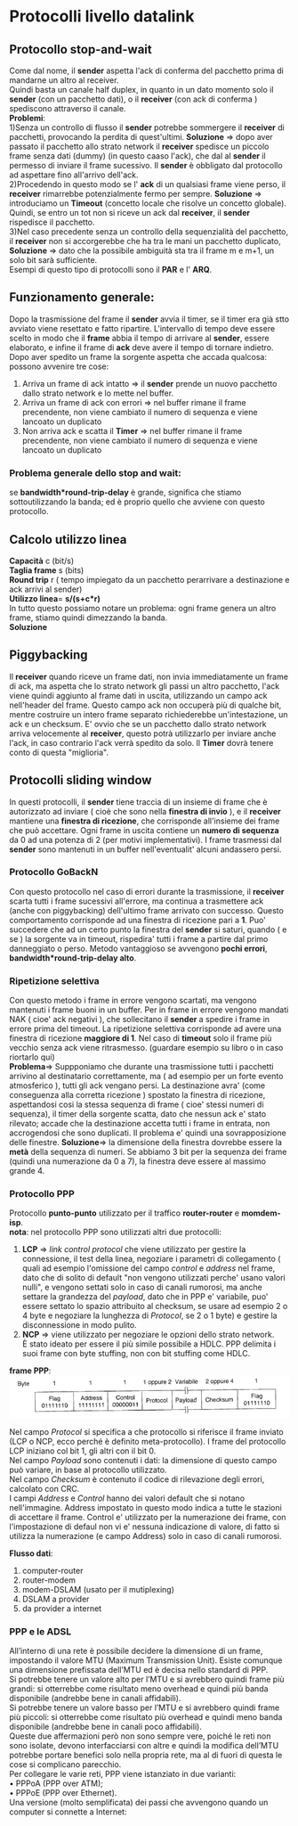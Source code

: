 # Protocolli livello datalink  
## Protocollo stop-and-wait  
Come dal nome, il **sender** aspetta l'ack di conferma del pacchetto prima di mandarne un altro al receiver.  
Quindi basta un canale half duplex, in quanto in un dato momento solo il **sender** (con un pacchetto dati), o il **receiver** (con ack di conferma ) spediscono attraverso il canale.  
**Problemi**:  
1)Senza un controllo di flusso il **sender** potrebbe sommergere il **receiver** di pacchetti, provocando la perdita di quest'ultimi. **Soluzione** => dopo aver passato il pacchetto allo strato network il **receiver** spedisce un piccolo frame senza dati (dummy) (in questo caaso l'ack), che dal al **sender** il permesso di inviare il frame sucessivo. Il **sender** è obbligato dal protocollo ad aspettare fino all'arrivo dell'ack.  
2)Procedendo in questo modo se l' **ack** di un qualsiasi frame viene perso, il **receiver** rimarrebbe potenzialmente fermo per sempre. **Soluzione** => introduciamo un **Timeout** (concetto locale che risolve un concetto globale). Quindi, se entro un tot non si riceve un ack dal **receiver**, il **sender** rispedisce il pacchetto.  
3)Nel caso precedente senza un controllo della sequenzialità del pacchetto, il **receiver** non si accorgerebbe che ha tra le mani un pacchetto duplicato, **Soluzione** => dato che la possibile ambiguità sta tra il frame m e m+1, un solo bit sarà sufficiente.  
Esempi di questo tipo di protocolli sono il **PAR** e l' **ARQ**.  
## Funzionamento generale:  
Dopo la trasmissione del frame il **sender** avvia il timer, se il timer era già stto avviato viene resettato e fatto ripartire. L'intervallo di tempo deve essere scelto in modo che il **frame** abbia il tempo di arrivare al **sender**, essere elaborato, e infine il frame di **ack** deve avere il tempo di tornare indietro. Dopo aver spedito un frame la sorgente aspetta che accada qualcosa: possono avvenire tre cose:  
1. Arriva un frame di ack intatto => il **sender** prende un nuovo pacchetto dallo strato network e lo mette nel buffer.
1. Arriva un frame di ack con errori => nel buffer rimane il frame precendente, non viene cambiato il numero di sequenza e viene lancoato un duplicato  
1. Non arriva ack e scatta il **Timer** => nel buffer rimane il frame precendente, non viene cambiato il numero di sequenza e viene lancoato un duplicato  
### Problema generale dello stop and wait:  
se **bandwidth*round-trip-delay** è grande, significa che stiamo sottoutilizzando la banda; ed è proprio quello che avviene con questo protocollo.  
## Calcolo utilizzo linea  
**Capacità** c (bit/s)  
**Taglia frame** s (bits)  
**Round trip** r ( tempo impiegato da un pacchetto perarrivare a destinazione e ack arrivi al sender)  
**Utilizzo linea**= **s/(s+c*r)**  
In tutto questo possiamo notare un problema: ogni frame genera un altro frame, stiamo quindi dimezzando la banda.  
**Soluzione**  
## Piggybacking  
Il **receiver** quando riceve un frame dati, non invia immediatamente un frame di ack, ma aspetta che lo strato network gli passi un altro pacchetto, l'ack viene quindi aggiunto al frame dati in uscita, utilizzando un campo ack nell'header del frame. Questo campo ack non occuperà più di qualche bit, mentre costruire un intero frame separato richiederebbe un'intestazione, un ack e un checksum. E' ovvio che se un pacchetto dallo strato network arriva velocemente al **receiver**, questo potrà utilizzarlo per inviare anche l'ack, in caso contrario l'ack verrà spedito da solo. Il **Timer** dovrà tenere conto di questa "miglioria".  
## Protocolli sliding window  
In questi protocolli, il **sender** tiene traccia di un insieme di frame che è autorizzato ad inviare ( cioè che sono nella **finestra di invio** ), e il **receiver** mantiene una **finestra di ricezione**, che corrisponde all'insieme dei frame che può accettare. Ogni frame in uscita contiene un **numero di sequenza** da 0 ad una potenza di 2 (per motivi implementativi). I frame trasmessi dal **sender** sono mantenuti in un buffer nell'eventualit' alcuni andassero persi.  
### Protocollo GoBackN  
Con questo protocollo nel caso di errori durante la trasmissione, il **receiver** scarta tutti i frame sucessivi all'errore, ma continua a trasmettere ack (anche con piggybacking) dell'ultimo frame arrivato con successo. Questo comportamento corrisponde ad una finestra di ricezione pari a **1**. Puo' succedere che ad un certo punto la finestra del **sender** si saturi, quando ( e se ) la sorgente va in timeout, rispedira' tutti i frame a partire dal primo danneggiato o perso. Metodo vantaggioso se avvengono **pochi errori**, **bandwidth*round-trip-delay alto**.
### Ripetizione selettiva  
Con questo metodo i frame in errore vengono scartati, ma vengono mantenuti i frame buoni in un buffer. Per in frame in errore vengono mandati NAK ( cioe' ack negativi ), che sollecitano il **sender** a spedire i frame in errore prima del timeout. La ripetizione selettiva corrisponde ad avere una finestra di ricezione **maggiore di 1**. Nel caso di **timeout** solo il frame più vecchio senza ack viene ritrasmesso. (guardare esempio su libro o in caso riortarlo qui)  
**Problema**=> Suppponiamo che durante una trasmissione tutti i pacchetti arrivino al destinatario correttamente, ma ( ad esempio per un forte evento atmosferico ), tutti gli ack vengano persi. La destinazione avra' (come conseguenza alla corretta ricezione ) spostato la finestra di ricezione, aspettandosi cosi la stessa sequenza di frame ( cioe' stessi numeri di sequenza), il timer della sorgente scatta, dato che nessun ack e' stato rilevato; accade che la destinazione accetta tutti i frame in entrata, non accrogendosi che sono duplicati. Il problema e' quindi una sovrapposizione delle finestre. **Soluzione**=>  la dimensione della finestra dovrebbe essere la **metà** della sequenza di numeri. Se abbiamo 3 bit per la sequenza dei frame (quindi una numerazione da 0 a 7), la finestra deve essere al massimo grande 4.  
<!-- parte di Leonardo da aggiungere -->  
### Protocollo PPP  
Protocollo **punto-punto** utilizzato per il traffico **router-router** e **momdem-isp**.  
**nota**: nel protocollo PPP sono utilizzati altri due protocolli:  
1. **LCP** => *link control protocol* che viene utilizzato per gestire la connessione, il test della linea, negoziare i parametri di collegamento ( quali ad esempio l'omissione del campo *control* e *address* nel frame, dato che di solito di default "non vengono utilizzati perche' usano valori nulli", e vengono settati solo in caso di canali rumorosi, ma anche settare la grandezza del *payload*, dato che in PPP e' variabile, puo' essere settato lo spazio attribuito al checksum, se usare ad esempio 2 o 4 byte e negoziare la lunghezza di *Protocol*, se 2 o 1 byte) e gestire la disconnessione in modo pulito.  
2. **NCP** => viene utilizzato per negoziare le opzioni dello strato network.  
È stato ideato per essere il più simile possibile a HDLC. PPP delimita i suoi frame con byte stuffing,
non con bit stuffing come HDLC.  

**frame PPP**:  
    ![frame_PPP](./img/frame_PPP.jpg)  

Nel campo *Protocol* si specifica a che protocollo si riferisce il frame inviato (LCP o NCP, ecco perché è definito meta-protocollo). I frame del protocollo LCP iniziano col bit 1, gli altri con il bit 0.  
Nel campo *Payload* sono contenuti i dati: la dimensione di questo campo può variare, in base al protocollo utilizzato.  
Nel campo *Checksum* è contenuto il codice di rilevazione degli errori, calcolato con CRC.  
I campi *Address* e *Control* hanno dei valori default che si notano nell'immagine. Address impostato in questo modo indica a tutte le stazioni di accettare il frame. Control e' utilizzato per la numerazione dei frame, con l'impostazione di defaul non vi e' nessuna indicazione di valore, di fatto si utilizza la numerazione (e campo Address) solo in caso di canali rumorosi.  

**Flusso dati**:  
1. computer-router  
2. router-modem  
3. modem-DSLAM (usato per il mutiplexing)  
4. DSLAM a provider  
5. da provider a internet  
### PPP e le ADSL  
All’interno di una rete è possibile decidere la dimensione di un frame, impostando il valore MTU (Maximum Transmission Unit). Esiste comunque una dimensione prefissata dell’MTU ed è decisa nello standard di PPP.  
Si potrebbe tenere un valore alto per l’MTU e si avrebbero quindi frame più grandi: si otterrebbe
come risultato meno overhead e quindi più banda disponibile (andrebbe bene in canali affidabili).  
Si potrebbe tenere un valore basso per l’MTU e si avrebbero quindi frame più piccoli: si otterrebbe
come risultato più overhead e quindi meno banda disponibile (andrebbe bene in canali poco
affidabili).  
Queste due affermazioni però non sono sempre vere, poiché le reti non sono isolate, devono
interfacciarsi con altre e quindi la modifica dell’MTU potrebbe portare benefici solo nella propria rete,
ma al di fuori di questa le cose si complicano parecchio.  
Per collegare le varie reti, PPP viene istanziato in due varianti:  
• PPPoA (PPP over ATM);  
• PPPoE (PPP over Ethernet).  
Una versione (molto semplificata) dei passi che avvengono quando un computer si connette a Internet:  

